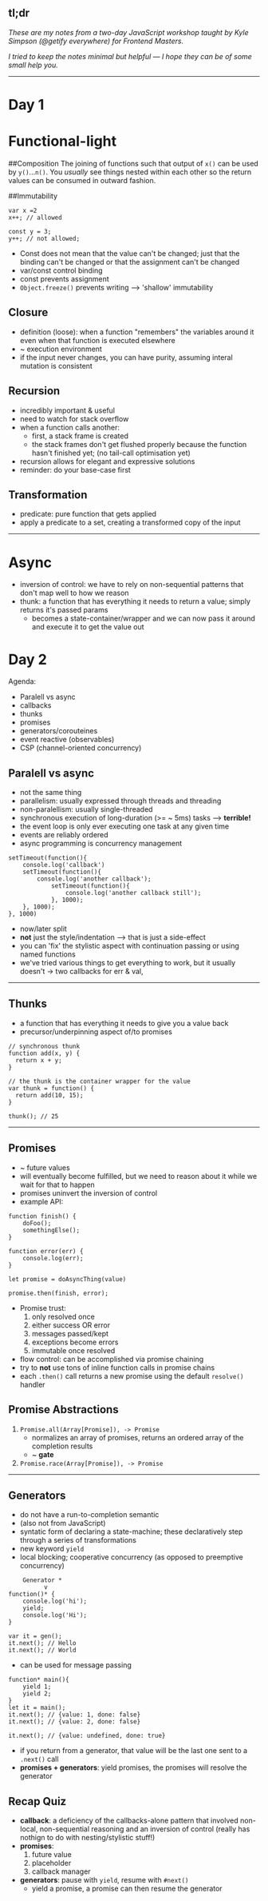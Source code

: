 ## tl;dr
_These are my notes from a two-day JavaScript workshop taught by Kyle Simpson (@getify everywhere) for Frontend Masters._

_I tried to keep the notes minimal but helpful — I hope they can be of some small help you._

-----
# Day 1
# Functional-light
##Composition
The joining of functions such that output of `x()` can be used by `y()`...`n()`. You *usually* see things nested within each other so the return values can be consumed in outward fashion.

##Immutability
```
var x =2
x++; // allowed

const y = 3;
y++; // not allowed;
```
- Const does not mean that the value can't be changed; just that the binding can't be changed or that the assignment can't be changed
- var/const control binding
- const prevents assignment
- `Object.freeze()` prevents writing --> 'shallow' immutability


## Closure
- definition (loose): when a function "remembers" the variables around it even when that function is executed elsewhere
- ~ execution environment
- if the input never changes, you can have purity, assuming interal mutation is consistent

## Recursion
- incredibly important & useful
- need to watch for stack overflow
- when a function calls another:
	- first, a stack frame is created
    - the stack frames don't get flushed properly because the function hasn't finished yet; (no tail-call optimisation yet)
 - recursion allows for elegant and expressive solutions
 - reminder: do your base-case first
 
 ## Transformation
 - predicate: pure function that gets applied
 - apply a predicate to a set, creating a transformed copy of the input

-----

# Async
- inversion of control: we have to rely on non-sequential patterns that don't map well to how we reason
- thunk: a function that has everything it needs to return a value; simply returns it's passed params
   - becomes a state-container/wrapper and we can now pass it around and execute it to get the value out


# Day 2
Agenda: 
- Paralell vs async
- callbacks
- thunks
- promises
- generators/corouteines
- event reactive (observables)
- CSP (channel-oriented concurrency)

## Paralell vs async
- not the same thing
- parallelism: usually expressed through threads and threading
- non-paralellism: usually single-threaded
- synchronous execution of long-duration (>= ~ 5ms) tasks --> **terrible!**
- the event loop is only ever executing one task at any given time
- events are reliably ordered
- async programming is concurrency management

```
setTimeout(function(){
	console.log('callback')
    setTimeout(function(){
		console.log('another callback');
            setTimeout(function(){
				console.log('another callback still');
			}, 1000);
	}, 1000);
}, 1000)
```

- now/later split
- **not** just the style/indentation —> that is just a side-effect
- you can 'fix' the stylistic aspect with continuation passing or using named functions
- we've tried various things to get everything to work, but it usually doesn't -> two callbacks for err & val, 
-----

## Thunks
- a function that has everything it needs to give you a value back
- precursor/underpinning aspect of/to promises

```
// synchronous thunk
function add(x, y) {
  return x + y;
}

// the thunk is the container wrapper for the value
var thunk = function() {
  return add(10, 15);
}

thunk(); // 25
```
-----

## Promises
- ~ future values
- will eventually become fulfilled, but we need to reason about it while we wait for that to happen
- promises uninvert the inversion of control
- example API:

```
function finish() {
	doFoo();
    somethingElse();
}

function error(err) {
	console.log(err);
}

let promise = doAsyncThing(value)

promise.then(finish, error);
```

- Promise trust: 
   1. only resolved once
   2. either success OR error
   3. messages passed/kept
   4. exceptions become errors
   5. immutable once resolved
- flow control: can be accomplished via promise chaining
- try to **not** use tons of inline function calls in promise chains
- each `.then()` call returns a new promise using the default `resolve()` handler

## Promise Abstractions
1. `Promise.all(Array[Promise]), -> Promise`
	- normalizes an array of promises, returns an ordered array of the completion results
    - ~ **gate**
2. `Promise.race(Array[Promise]), -> Promise`

-----

## Generators
- do not have a run-to-completion semantic
- (also not from JavaScript)
- syntatic form of declaring a state-machine; these declaratively step through a series of transformations
- new keyword `yield`
- local blocking; cooperative concurrency (as opposed to preemptive concurrency)

```   
    Generator *
		  v
function()* {
	console.log('hi');
	yield;
    console.log('Hi');
}

var it = gen();
it.next(); // Hello
it.next(); // World
```

- can be used for message passing

```
function* main(){
	yield 1;
    yield 2;
}
let it = main();
it.next(); // {value: 1, done: false}
it.next(); // {value: 2, done: false}

it.next(); // {value: undefined, done: true}

```
- if you return from a generator, that value will be the last one sent to a `.next()` call
- **promises + generators**: yield promises, the promises will resolve the generator

## Recap Quiz
- **callback**: a deficiency of the callbacks-alone pattern that involved non-local, non-sequential reasoning and an inversion of control (really has nothign to do with nesting/stylistic stuff!)
- **promises**: 
	1. future value
    2. placeholder
    3. callback manager
- **generators**: pause with `yield`, resume with `#next()`
 	- yield a promise, a promise can then resume the generator
    
    